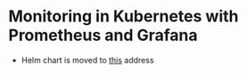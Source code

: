 # Monitoring in Kubernetes with Prometheus and Grafana

- Helm chart is moved to [this](https://hub.helm.sh/) address


